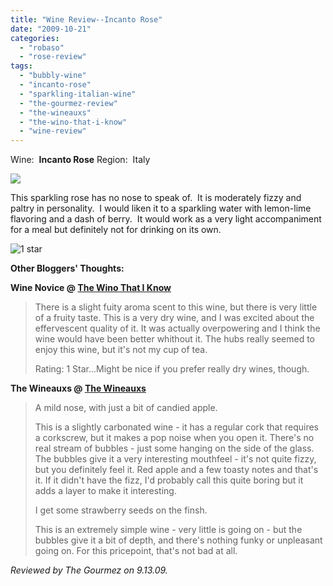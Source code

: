 ```yaml
---
title: "Wine Review--Incanto Rose"
date: "2009-10-21"
categories:
  - "robaso"
  - "rose-review"
tags:
  - "bubbly-wine"
  - "incanto-rose"
  - "sparkling-italian-wine"
  - "the-gourmez-review"
  - "the-wineauxs"
  - "the-wino-that-i-know"
  - "wine-review"
---
```


Wine:  **Incanto Rose** Region:  Italy

![](http://www.rebeccagomezfarrell.com/gourmez/photos/incanto1.jpg)

This sparkling rose has no nose to speak of.  It is moderately fizzy and paltry in personality.  I would liken it to a sparkling water with lemon-lime flavoring and a dash of berry.  It would work as a very light accompaniment for a meal but definitely not for drinking on its own.




<div class="caption">

![1 star](http://s3.amazonaws.com/thegourmez-wpmedia/2009/04/rating_olive1.gif "rating_olive1")</div>


**Other Bloggers' Thoughts:**

**Wine Novice @ [The Wino That I Know](http://thewinothatiknow.blogspot.com/2008/08/incanto-rose.html)**

> There is a slight fuity aroma scent to this wine, but there is very little of a fruity taste. This is a very dry wine, and I was excited about the effervescent quality of it. It was actually overpowering and I think the wine would have been better whithout it. The hubs really seemed to enjoy this wine, but it's not my cup of tea.
>
> Rating: 1 Star...Might be nice if you prefer really dry wines, though.

**The Wineauxs @ [The Wineauxs](http://thewineauxs.blogspot.com/2009/01/nv-incanto-rose-vino-frizzante.html)**

> A mild nose, with just a bit of candied apple.
>
> This is a slightly carbonated wine - it has a regular cork that requires a corkscrew, but it makes a pop noise when you open it. There's no real stream of bubbles - just some hanging on the side of the glass. The bubbles give it a very interesting mouthfeel - it's not quite fizzy, but you definitely feel it. Red apple and a few toasty notes and that's it. If it didn't have the fizz, I'd probably call this quite boring but it adds a layer to make it interesting.
>
> I get some strawberry seeds on the finsh.
>
> This is an extremely simple wine - very little is going on - but the bubbles give it a bit of depth, and there's nothing funky or unpleasant going on. For this pricepoint, that's not bad at all.

_Reviewed by The Gourmez on 9.13.09._
